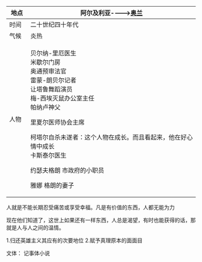 
<table>
<colgroup>
<col style="width: 11%" />
<col style="width: 88%" />
</colgroup>
<thead>
<tr class="header">
<th>地点</th>
<th>阿尔及利亚----&gt;<a href="https://baike.baidu.com/item/%E5%A5%A5%E5%85%B0/17422?fr=aladdin">奥兰</a></th>
</tr>
</thead>
<tbody>
<tr class="odd">
<td>时间</td>
<td>二十世纪四十年代</td>
</tr>
<tr class="even">
<td>气候</td>
<td>炎热</td>
</tr>
<tr class="odd">
<td>人物</td>
<td><p>贝尔纳-里厄医生<br />
米歇尔门房<br />
奥通预审法官<br />
雷蒙-朗贝尔记者<br />
让塔鲁舞蹈演员<br />
梅-西埃灭鼠办公室主任<br />
帕纳卢神父</p>
<p>里夏尔医师协会主席</p>
<p>柯塔尔自杀未遂者：这个人物在成长。而且看起来，他在好心情中成长<br />
卡斯泰尔医生</p>
<p>约瑟夫格朗 市政府的小职员</p>
<p>雅娜 格朗的妻子<br />
</p></td>
</tr>
</tbody>
</table>

人就是不能长期忍受痛苦或享受幸福。凡是有价值的东西，人都无能为力

现在他们知道了，这世上如果还有一样东西，人总是渴望，有时也能获得的话，那就是人与人之间的温情。

1.归还英雄主义其应有的次要地位
2.赋予真理原本的面面目

文体：
记事体小说
